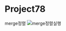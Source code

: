 # Project78
merge정렬
![merge정렬실행](https://github.com/leeseoyoung16/Project78/assets/101916673/080c94b4-1b02-491d-b2d3-56addb40c8af)
